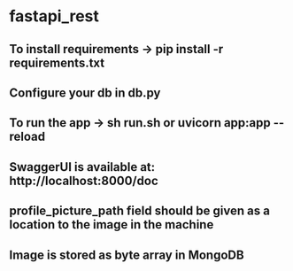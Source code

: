 # fastapi_rest

## To install requirements -> pip install -r requirements.txt
## Configure your db in db.py
## To run the app -> sh run.sh or uvicorn app:app --reload
## SwaggerUI is available at: http://localhost:8000/doc
## profile_picture_path field should be given as a location to the image in the machine 
## Image is stored as byte array in MongoDB
